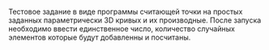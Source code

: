Тестовое задание в виде программы считающей точки на простых заданных параметрически 3D кривых и их производные.
После запуска необходимо ввести единственное число, количество случайных элементов которые будут добавленны и посчитаны.